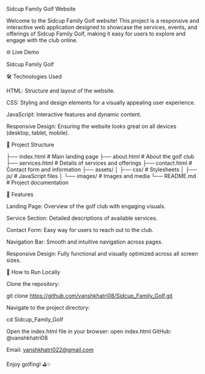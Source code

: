 Sidcup Family Golf Website

Welcome to the Sidcup Family Golf website! This project is a responsive and interactive web application designed to showcase the services, events, and offerings of Sidcup Family Golf, making it easy for users to explore and engage with the club online.

🌐 Live Demo

Sidcup Family Golf

🛠️ Technologies Used

HTML: Structure and layout of the website.

CSS: Styling and design elements for a visually appealing user experience.

JavaScript: Interactive features and dynamic content.

Responsive Design: Ensuring the website looks great on all devices (desktop, tablet, mobile).

📂 Project Structure

├── index.html            # Main landing page
├── about.html            # About the golf club
├── services.html         # Details of services and offerings
├── contact.html          # Contact form and information
├── assets/
│   ├── css/             # Stylesheets
│   ├── js/              # JavaScript files
│   └── images/          # Images and media
└── README.md            # Project documentation

🎯 Features

Landing Page: Overview of the golf club with engaging visuals.

Service Section: Detailed descriptions of available services.

Contact Form: Easy way for users to reach out to the club.

Navigation Bar: Smooth and intuitive navigation across pages.

Responsive Design: Fully functional and visually optimized across all screen sizes.

🚀 How to Run Locally

Clone the repository:

git clone https://github.com/vanshkhatri08/Sidcup_Family_Golf.git

Navigate to the project directory:

cd Sidcup_Family_Golf

Open the index.html file in your browser:
open index.html
GitHub: @vanshkhatri08

Email: vanshkhatri022@gmail.com

Enjoy golfing! ⛳✨
